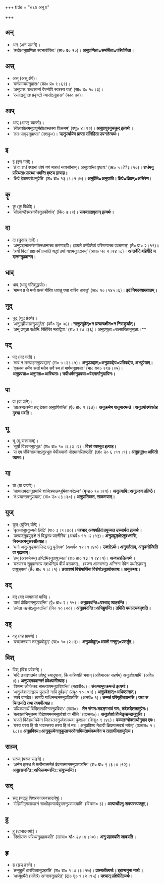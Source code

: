 +++
title = "०६४ अनु प्र"

+++

## अन्
- अन् (अन प्राणने)।
- 'उत्प्रेक्षानुप्राणिता स्वभावोक्तिः' (सा० द० १०)। **अनुप्राणिता=समर्थिता=परिपोषिता।**

## अस्
- अस् (असु क्षेपे)।
- 'वर्णसाम्यमनुप्रासः' (का० प्र० ९।६९)।
- 'अनुप्रासः शब्दसाम्यं वैषम्येपि स्वरस्य यत्' (सा० द० १०।३)।
- 'रसाद्यनुगतः प्रकृष्टो न्यासोऽनुप्रासः' (का० प्र०)।

## आप्
- आप् (आप्लृ व्याप्तौ)।
- 'लीलाखेलमनुप्रापुर्महोक्षास्तस्य विक्रमम्' (रघु० ४।२२)। **अनुप्रापुरनुचक्रुर् इत्यर्थः।**
- 'ततः प्रावृडनुप्राप्ता' (दशकु०)। **ऋतुपर्यायेण प्राप्ता संनिहिता उपनतेत्यर्थः।**

## इ
- इ (इण् गतौ)।
- 'तं वः शर्धं रथानां त्वेषं गणं मारुतं नव्यसीनाम्। अनुप्रयन्ति वृष्टयः' (ऋ० ५।??३।१०)। **शर्धमनु प्रस्थिताः प्रारब्धा भवन्ति वृष्टय इत्याह।**
- 'क्षिप्रे हैषामपरोऽनुप्रैति' (श० ब्रा० १३।८।१।७)। **अनुप्रैति=अनुयाति। क्षिप्रे=क्षिप्रम्=अचिरेण।**

## कॄ
- कॄ (कॄ विक्षेपे)।
- 'सोत्कण्ठैरमरगणैरनुप्रकीर्णान्' (कि० ७।२)। **समन्तादावृतान् इत्यर्थः।**

## दा
- दा (डुदाञ् दाने)।
- 'अनुप्रदानात्संसर्गात्स्थानाच्च करणादपि। ज्ञायते वर्णवैशेष्यं परिमाणाच्च पञ्चमात्' (तै० प्रा० २।११)॥
- 'त्रयीं विद्यां ब्रह्मचर्यं प्रजातिं श्रद्धां तपो यज्ञमनुप्रदानम्' (आप० ध० २।२४।८)। **अन्तर्वेदि बहिर्वेदि च दानमनुप्रदानम्।**

## धाव्
- धाव् (धावु गतिशुद्ध्योः)।
- 'मामन प्र ते मनो वत्सं गौरिव धावतु पथा वारिव धावतु' (ऋ० १०।१४५।६)। **इदं निगदव्याख्यातम्।**

## नुद्
- नुद् (णुद प्रेरणे)।
- 'अनुगृह्णीयान्नानुप्रणुदेत्' (कौ० सू० ५६)। **नानुप्रणुदेत्=न प्रत्याचक्षीत=न निराकुर्यात्।**
- 'अनु प्रणुन्ना रक्षोभिः सिंहैरिव महाद्विपाः' (रा० ६।७।३६)। अनुप्रणुन्नाः=उत्सारितानुसृताः।**

## पद्
- पद् (पद गतौ)।
- 'भावं न तस्याहमनुप्रपद्याम्' (रा० ५।२८।५)। **अनुप्रपद्याम्=अनुप्रपद्येय=प्रतिपद्येय, अभ्युपेयाम्।**
- 'एकस्य धर्मेण सतां मतेन सर्वे स्म तं मार्गमनुप्रपन्नाः' (भा० वन० २९७।२५)। **अनुप्रपन्नाः=अनुगताः=आस्थिताः। त्रयीधर्ममनुप्रपन्नाः=वेदमार्गानुयायिनः।**

## पा
- पा (पा पाने)।
- 'अक्षरमक्षरमेव तद् देवता अनुप्रपिबन्ति' (ऐ० ब्रा० २।३७)। **अनुक्रमेण पातुमारभन्ते। अनुप्रयोरर्थवत्तेह दृश्या भवति।**

## भू
- भू (भू सत्तायाम्)।
- 'सूर्यो विश्वमनुप्रभूतः' (श० ब्रा० १०।६।३।२)। **विश्वं व्यश्नुत इत्याह।**
- 'स एष जीवेनात्मनाऽनुप्रभूतः पेपीयमानो मोदमानस्तिष्ठति' (छां० उ० ६।११।१)। **अनुप्रभूतः=अभितो व्याप्तः।**

## या
- या (या प्रापणे)।
- 'आघातमद्यानुप्रयामि शामित्रमालब्धुमिवाध्वरेऽजः' (मृच्छ० १०।२१)। **अनुप्रयामि=अनुलक्ष्य प्रतिष्ठे।**
- 'तं प्रयान्तमनुप्रायात्' (भा० उ० ८३।३०)। **अनुप्रातिष्ठत, साकमयात्।**

## युज्
- युज् (युजिर् योगे)।
- 'कृञ्चानुप्रयुज्यते लिटि' (पा० ३।१।४०)। **पश्चाद् अव्यवहितं प्रयुज्यत उच्चार्यत इत्यर्थः।**
- 'पश्चादनुप्रयुङ्क्षे तं विद्धस्य पदनीरिव' (अथर्व० ११।२।१३)। **अनुप्रयुङ्क्षेऽनुबध्नासि, निरन्तरमनुसरसीत्याह।**
- 'भगो अनुप्रयुङ्क्तामिन्द्र एतु पुरोगवः' (अथर्व० १२।१।४०)। **उक्तोऽर्थः। अनुवर्तताम्, अनुकरोत्विति वा गृह्यताम्।**
- 'तम् (अश्वमेधम्) इष्टिभिरनुप्रायुञ्जत' (श० ब्रा० १३।१।४।१)। **अन्वसरन्नित्यर्थः।**
- 'वरुणस्य सुषुवाणस्य दशधेन्द्रियं वीर्यं परापतत्… (वरुण आत्मानम्) अग्निना देवेन प्रथमेऽहन्ननु प्रायुङ्क्त' (तै० ब्रा० १।८।१)। **तत्रावश्यं विशेषार्थिना विशेषोऽनुप्रयोक्तव्यः। अनुकथ्यः।**

## वद्
- वद् (वद व्यक्तायां वाचि)।
- 'वाचं प्रोदितामनुप्रवदन्ति' (ऐ० ब्रा० २। १५)। **अनुप्रवदन्ति=पश्चाद् व्याहरन्ति।**
- 'तमेता ऋचोऽनुप्रवदन्ति' (नि० १०।२०)। **अनुप्रवदन्ति=अभिब्रुवन्ति। तमिति यमं प्रत्यवमृशति।**

## वह्
- वह् (वह प्रापणे)।
- 'यच्छक्नवाम तदनुप्रवोढुम्' (ऋ० १०।२।३)। **अनुप्रवोढुम्=अग्रतो गन्तुम्=प्रसर्तुम्।**

## विश्
- विश् (विश प्रवेशने)।
- 'यदि तत्राज्ञातमेव प्रवेष्टुं स्यादुपायः, किं करिष्यति भवान् (अविमारकः सहर्षम्) अनुप्रवेक्ष्यामि' (अवि० ४)। **अनुपदमपदान्तरं प्रवेक्ष्यामीत्याह।**
- 'विश्रम्य लौकिकाः सस्त्यायमनुप्रविशन्ति' (महावीर०)। **संकथामुपक्रमन्ते इत्यर्थः।**
- 'अनुप्रवेशादाद्यस्य पुंसस्ते नापि दुर्वहम्' (रघु० १०।५१)। **अनुप्रवेशात्=अधिष्ठानात्।**
- 'सखे वामदेव ! त्वमपि गाधिनन्दनमनुप्रविष्टोसि' (अनर्घ० १)। **तन्मतं परिगृहीतवानसि। यथा स चिन्तयति तथा त्वमपीत्याह।**
- 'पथिकसार्थं विदिशागामिनमनुप्रविष्टः' (माल०)। **तेन संगतः तदङ्गभावं गतः, तदेकदेशतामुपेतः।**
- 'बलवताभिभूतस्य विदेशगमनमनुप्रवेशो वा नीतिः' (पञ्चत०)। **अनुप्रवेशो विजेतृच्छन्दानुवृत्तिः।**
- 'भजते विदेशमधिकेन जितस्तदनुप्रवेशमथवा कुशलः' (शिशु० ९।४८)। **पञ्चतन्त्रोक्तार्थानुवाद एषः।**
- 'यस्य यस्य हि यो भावस्तस्य तस्य हि तं नरः। अनुप्रविश्य मेधावी क्षिप्रमात्मवशं नयेत्' (पञ्चत० १।६८)॥ **अनुप्रविश्य=आनुकूल्येनानुकूलाचरणेनाभिमतार्थकथनेन च तदात्मीयतामुपेत्य।**

## सञ्ज्
- सञ्ज् (षञ्ज सङ्गे)।
- 'अनेन हास्थ ते मर्त्येनात्मनैतं देवमात्मानमनुप्रसजन्ति' (श० ब्रा० ९।३।४।१२)। **अनुप्रसजन्ति=अभिसम्बध्नन्ति=संयुञ्जन्ति।**

## सद्
- सद् (षद्लृ विशरणगत्यवसादनेषु)।
- 'रोहिणीमृगलाञ्छनं साक्षीकृत्यार्यपुत्रमनुप्रसादयामि' (विक्रम० ३)। **अल्पार्थोऽनुः शक्यस्त्यक्तुम्।**

## हु
- हु (दानादनयोः)।
- 'दिशोरन्तः परिध्यनुप्रहावयति' (सत्या० श्रौ० २४।४।१०)। **अनु प्रहावयति स्रावयति।**

## हृ
- हृ (हृञ् हरणे)।
- 'तन्मुहूर्तं धारयित्वानुप्रहरति' (श० ब्रा० १।७।३।१७)। **प्रास्यतीत्यर्थः। इहाप्यनुना नार्थः।**
- 'अभ्युक्ष्यैते (पवित्रे) अग्नावनुप्रहरेत्' (द्रा० गृ० १।२।१५)। **पश्चात् प्रक्षिपेदित्यर्थः।**
